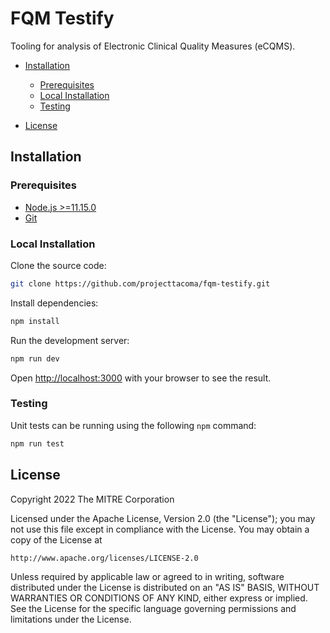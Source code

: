 # FQM Testify

Tooling for analysis of Electronic Clinical Quality Measures (eCQMS).

- [Installation](#installation)

  - [Prerequisites](#prerequisites)
  - [Local Installation](#local-installation)
  - [Testing](#testing)

- [License](#license)

## Installation

### Prerequisites

- [Node.js >=11.15.0](https://nodejs.org/en/)
- [Git](https://git-scm.com/)

### Local Installation

Clone the source code:

```bash
git clone https://github.com/projecttacoma/fqm-testify.git
```

Install dependencies:

```bash
npm install
```

Run the development server:

```bash
npm run dev
```

Open [http://localhost:3000](http://localhost:3000) with your browser to see the result.

### Testing

Unit tests can be running using the following `npm` command:

```bash
npm run test
```
## License

Copyright 2022 The MITRE Corporation

Licensed under the Apache License, Version 2.0 (the "License"); you may not use this file except in compliance with the License. You may obtain a copy of the License at

```bash
http://www.apache.org/licenses/LICENSE-2.0
```

Unless required by applicable law or agreed to in writing, software distributed under the License is distributed on an "AS IS" BASIS, WITHOUT WARRANTIES OR CONDITIONS OF ANY KIND, either express or implied. See the License for the specific language governing permissions and limitations under the License.
